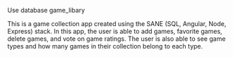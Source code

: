 Use database game_libary

This is a game collection app created using the SANE (SQL, Angular, Node, Express) stack. In this app, the user is able to add games, favorite games, delete games, and vote on game ratings. The user is also able to see game types and how many games in their collection belong to each type. 
